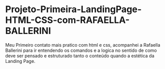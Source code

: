 # Projeto-Primeira-LandingPage-HTML-CSS-com-RAFAELLA-BALLERINI
Meu Primeiro contato mais pratico com html e css, acompanhei a Rafaella Ballerini para ir entendendo os comandos e a logica no sentido de como deve ser pensado e estruturado tanto o conteúdo quando a estética da Landing Page.
